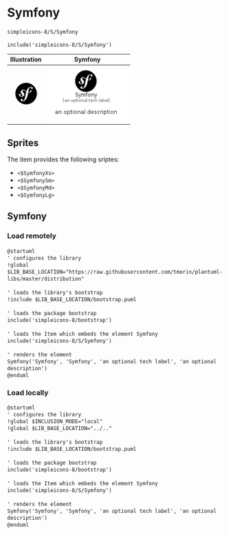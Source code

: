 # Symfony


```text
simpleicons-8/S/Symfony
```

```text
include('simpleicons-8/S/Symfony')
```



| Illustration | Symfony |
| :---: | :---: |
| ![illustration for Illustration](../../simpleicons-8/S/Symfony.png) | ![illustration for Symfony](../../simpleicons-8/S/Symfony.Local.png) |



## Sprites
The item provides the following sriptes:

- `<$SymfonyXs>`
- `<$SymfonySm>`
- `<$SymfonyMd>`
- `<$SymfonyLg>`





## Symfony

### Load remotely
```plantuml
@startuml
' configures the library
!global $LIB_BASE_LOCATION="https://raw.githubusercontent.com/tmorin/plantuml-libs/master/distribution"

' loads the library's bootstrap
!include $LIB_BASE_LOCATION/bootstrap.puml

' loads the package bootstrap
include('simpleicons-8/bootstrap')

' loads the Item which embeds the element Symfony
include('simpleicons-8/S/Symfony')

' renders the element
Symfony('Symfony', 'Symfony', 'an optional tech label', 'an optional description')
@enduml
```

### Load locally
```plantuml
@startuml
' configures the library
!global $INCLUSION_MODE="local"
!global $LIB_BASE_LOCATION="../.."

' loads the library's bootstrap
!include $LIB_BASE_LOCATION/bootstrap.puml

' loads the package bootstrap
include('simpleicons-8/bootstrap')

' loads the Item which embeds the element Symfony
include('simpleicons-8/S/Symfony')

' renders the element
Symfony('Symfony', 'Symfony', 'an optional tech label', 'an optional description')
@enduml
```


